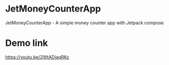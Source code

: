# JetMoneyCounterApp
JetMoneyCounterApp - A simple money counter app with Jetpack compose

# Demo link
https://youtu.be/2WtADjaqRKc

